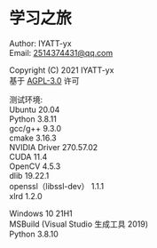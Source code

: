 # 学习之旅

Author: IYATT-yx  
Email: 2514374431@qq.com  

Copyright (C) 2021 IYATT-yx  
基于 [AGPL-3.0](LICENSE) 许可

测试环境:  
Ubuntu 20.04  
Python 3.8.11  
gcc/g++ 9.3.0  
cmake 3.16.3  
NVIDIA Driver 270.57.02  
CUDA 11.4  
OpenCV 4.5.3  
dlib 19.22.1  
openssl（libssl-dev） 1.1.1  
xlrd 1.2.0  

Windows 10 21H1  
MSBuild (Visual Studio 生成工具 2019)  
Python 3.8.10  